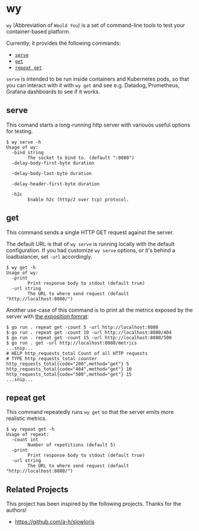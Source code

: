 # wy

`wy` (Abbreviation of `Would You`) is a set of command-line tools to test your container-based platform.

Currently, it provides the following commands:

- [`serve`](#serve)
- [`get`](#get)
- [`repeat get`](#repeat-get)

`serve` is intended to be run inside containers and Kubernetes pods, so that you can interact with it with `wy get` and see e.g. Datadog, Prometheus, Grafana dashboards to see if it works.

## serve

This comand starts a long-running http server with variouos useful options for testing.

```
$ wy serve -h
Usage of wy:
  -bind string
        The socket to bind to. (default ":8080")
  -delay-body-first-byte duration
    
  -delay-body-last-byte duration
    
  -delay-header-first-byte duration
    
  -h2c
        Enable h2c (http/2 over tcp) protocol.
```

## get

This command sends a single HTTP GET request against the server.

The default URL is that of `wy serve` is running locally with the default configuration.
If you had customize `wy serve` options, or it's behind a loadbalancer, set `-url` accordingly.

```
$ wy get -h
Usage of wy:
  -print
        Print response body to stdout (default true)
  -url string
        The URL to where send request (default "http://localhost:8080/")
```

Another use-case of this command is to print all the metrics exposed by the server with [the exposition fomrat](https://github.com/prometheus/docs/blob/main/content/docs/instrumenting/exposition_formats.md):

```shell
$ go run . repeat get -count 5 -url http://localhost:8080
$ go run . repeat get -count 10 -url http://localhost:8080/404
$ go run . repeat get -count 15 -url http://localhost:8080/500
$ go run . get -url http://localhost:8080/metrics
...snip...
# HELP http_requests_total Count of all HTTP requests
# TYPE http_requests_total counter
http_requests_total{code="200",method="get"} 5
http_requests_total{code="404",method="get"} 10
http_requests_total{code="500",method="get"} 15
...snip...
```

## repeat get

This command repeatedly runs `wy get` so that the server emits more realistic metrics.

```
$ wy repeat get -h
Usage of repeat:
  -count int
        Number of repetitions (default 5)
  -print
        Print response body to stdout (default true)
  -url string
        The URL to where send request (default "http://localhost:8080/")
```

## Related Projects

This project has been inspired by the following projects. Thanks for the authors!

- https://github.com/a-h/slowloris
